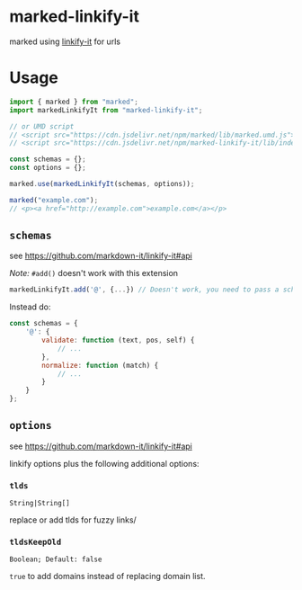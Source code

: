 # marked-linkify-it

marked using [linkify-it](https://github.com/markdown-it/linkify-it) for urls

# Usage

```js
import { marked } from "marked";
import markedLinkifyIt from "marked-linkify-it";

// or UMD script
// <script src="https://cdn.jsdelivr.net/npm/marked/lib/marked.umd.js"></script>
// <script src="https://cdn.jsdelivr.net/npm/marked-linkify-it/lib/index.umd.js"></script>

const schemas = {};
const options = {};

marked.use(markedLinkifyIt(schemas, options));

marked("example.com");
// <p><a href="http://example.com">example.com</a></p>
```

## `schemas`

see https://github.com/markdown-it/linkify-it#api

*Note:* `#add()` doesn't work with this extension

```JavaScript
markedLinkifyIt.add('@', {...}) // Doesn't work, you need to pass a schema manually
```

Instead do:

```JavaScript
const schemas = {
	'@': {
		validate: function (text, pos, self) {
			// ...
		},
		normalize: function (match) {
			// ...
		}
	}
};
```

## `options`

see https://github.com/markdown-it/linkify-it#api

linkify options plus the following additional options:

### `tlds`

`String|String[]`

replace or add tlds for fuzzy links/

### `tldsKeepOld`

`Boolean; Default: false`

`true` to add domains instead of replacing domain list.
